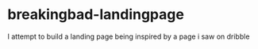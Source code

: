 # breakingbad-landingpage
I attempt to build a landing page being inspired by a page i saw on dribble
